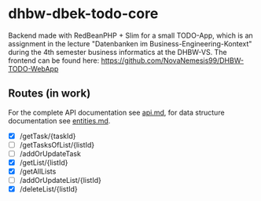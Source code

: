 # dhbw-dbek-todo-core
Backend made with RedBeanPHP + Slim for a small TODO-App, which is an assignment in the lecture "Datenbanken im Business-Engineering-Kontext" during the 4th semester business informatics at the DHBW-VS.
The frontend can be found here: https://github.com/NovaNemesis99/DHBW-TODO-WebApp

## Routes (in work) ##

For the complete API documentation see [api.md](./docs/api.md), for data structure documentation see [entities.md](./docs/entities.md).

- [X] /getTask/{taskId}
- [ ] /getTasksOfList/{listId}
- [ ] /addOrUpdateTask
- [X] /getList/{listId}
- [X] /getAllLists
- [ ] /addOrUpdateList/{listId}
- [x] /deleteList/{listId}
